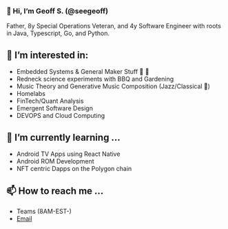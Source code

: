 ### 👋 Hi, I’m Geoff S. (@seegeoff)

Father, 8y Special Operations Veteran, and 4y Software Engineer with roots in Java, Typescript, Go, and Python.

👀 I’m interested in:
-
- Embedded Systems & General Maker Stuff 🥧 🤖
- Redneck science experiments with BBQ and Gardening 
- Music Theory and Generative Music Composition (Jazz/Classical 🎹)
- Homelabs
- FinTech/Quant Analysis
- Emergent Software Design
- DEVOPS and Cloud Computing


🌱 I’m currently learning ...
-
- Android TV Apps using React Native
- Android ROM Development
- NFT centric Dapps on the Polygon chain  


📫 How to reach me ...
- 
- Teams (8AM-EST-)
- [Email](mailto:g.seemueller@orbisops.com)
